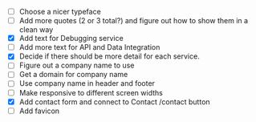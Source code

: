- [ ] Choose a nicer typeface
- [ ] Add more quotes (2 or 3 total?) and figure out how to show them in a clean way
- [x] Add text for Debugging service
- [ ] Add more text for API and Data Integration
- [x] Decide if there should be more detail for each service.
- [ ] Figure out a company name to use
- [ ] Get a domain for company name
- [ ] Use company name in header and footer
- [ ] Make responsive to different screen widths
- [x] Add contact form and connect to Contact /contact button
- [ ] Add favicon
